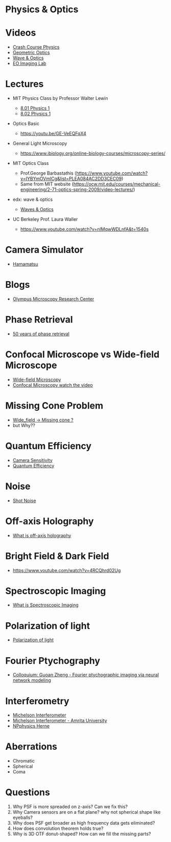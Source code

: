 # Physics & Optics

# Videos

- [Crash Course Physics](https://www.youtube.com/watch?v=ZM8ECpBuQYE&list=PL8dPuuaLjXtN0ge7yDk_UA0ldZJdhwkoV)
- [Geometric Optics](https://www.youtube.com/watch?v=Oh4m8Ees-3Q)
- [Wave & Optics](https://www.youtube.com/watch?v=wbUflBnkuiU&list=PLSrKSt8xhLVrRO5MF6hksLfu2UeZrIiYu)
- [EO Imaging Lab](https://www.youtube.com/watch?v=RfgDUV_-KP4&l)

# Lectures 

- MIT Physics Class by Professor Walter Lewin
  - [8.01 Physics 1](https://youtu.be/wWnfJ0-xXRE)
  - [8.02 Physics 1](https://youtu.be/rtlJoXxlSFE)

- Optics Basic
  - https://youtu.be/GE-VeEQFqX4

- General Light Microscopy 
  - https://www.ibiology.org/online-biology-courses/microscopy-series/

- MIT Optics Class 
  - Prof.George Barbastathis (https://www.youtube.com/watch?v=IYBYmOVmICg&list=PLEA084AC2DD3CEC09)
  - Same from MIT website (https://ocw.mit.edu/courses/mechanical-engineering/2-71-optics-spring-2009/video-lectures/)
  
- edx: wave & optics

  - [Waves & Optics](https://courses.edx.org/courses/RiceX/PHYS201x/3T2014/course/)

- UC Berkeley Prof. Laura Waller
  - https://www.youtube.com/watch?v=nlMqwWDLnfA&t=1540s

# Camera Simulator

- [Hamamatsu](https://www.hamamatsu.com/sp/sys/en/camera_simulator/index.html)

# Blogs

- [Olympus Microscopy Research Center](https://www.olympus-lifescience.com/en/microscope-resource/)

# Phase Retrieval

- [50 years of phase retrieval](https://www.youtube.com/watch?reload=9&v=qpta3UJLSdA)

# Confocal Microscope vs Wide-field Microscope

- [Wide-field Microscopy](https://www.leica-microsystems.com/science-lab/introduction-to-widefield-microscopy/)
- [Confocal Microscopy watch the video](https://en.wikipedia.org/wiki/Confocal_microscopy)

# Missing Cone Problem 

- [Wide_field -> Missing cone ?](https://en.wikipedia.org/wiki/Optical_transfer_function)
- but Why??

# Quantum Efficiency

- [Camera Sensitivity](https://www.ptgrey.com/white-paper/id/10912)
- [Quantum Efficiency](https://www.youtube.com/watch?reload=9&v=_KMKYIw8ivc)

# Noise

- [Shot Noise](https://www.youtube.com/watch?v=-Cl2DBYXDhY)

# Off-axis Holography

- [What is off-axis holography](http://wavefrontshaping.net/index.php/63-community/tutorials/phase-measurement/94-off-axis-holography)

# Bright Field & Dark Field

- https://www.youtube.com/watch?v=4RCQhrd02Ug

# Spectroscopic Imaging

- [What is Spectroscopic Imaging](https://www.youtube.com/watch?reload=9&v=LuDFIPxDUaI)

# Polarization of light

- [Polarization of light](https://www.youtube.com/watch?v=6_C8KyU67RU)

# Fourier Ptychography

- [Colloquium: Guoan Zheng - Fourier ptychographic imaging via neural network modeling](https://www.youtube.com/watch?v=hece_x37ITg)

# Interferometry

- [Michelson Interferometer](https://www.youtube.com/watch?v=j-u3IEgcTiQ&t=4s)
- [Michelson Interferometer - Amrita University](https://www.youtube.com/watch?v=lzBKlY4f1XA&t=40s)
- [NPphysics Herne](https://www.youtube.com/watch?v=V_iBZpy570w)

# Aberrations

- Chromatic
- Spherical
- Coma

# Questions

1. Why PSF is more spreaded on z-axis? Can we fix this?
2. Why Camera sensors are on a flat plane? why not spherical shape like eyeballs?
3. Why does PSF get broader as high frequency data gets eliminated?
4. How does convolution theorem holds true?
5. Why is 3D OTF donut-shaped? How can we fill the missing parts?
